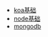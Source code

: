 <!--
 * @Author: yangjj
 * @Date: 2019-08-21 09:34:21
 * @LastEditors: yangjj
 * @LastEditTime: 2019-08-21 13:58:39
 * @Description: file content
 -->
* [koa基础](nodes/doc/koa)
* [node基础](nodes/doc/node)
* [mongodb](nodes/doc/DB)